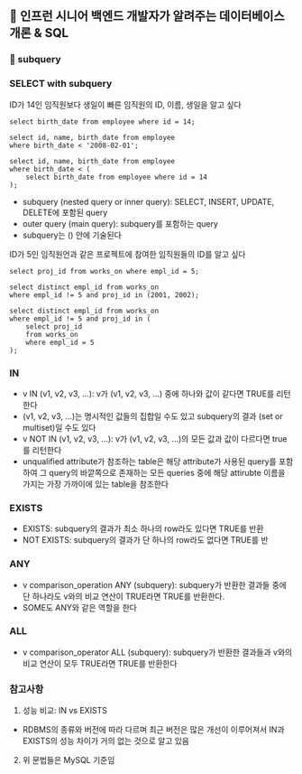 ## :pushpin: 인프런 시니어 백엔드 개발자가 알려주는 데이터베이스 개론 & SQL

### :seedling: subquery

### SELECT with subquery

ID가 14인 임직원보다 생일이 빠른 임직원의 ID, 이름, 생일을 알고 싶다
```mysql
select birth_date from employee where id = 14;

select id, name, birth_date from employee
where birth_date < '2008-02-01';
```

```mysql
select id, name, birth_date from employee
where birth_date < (
    select birth_date from employee where id = 14
);
```

- subquery (nested query or inner query): SELECT, INSERT, UPDATE, DELETE에 포함된 query
- outer query (main query): subquery를 포함하는 query
- subquery는 () 안에 기술된다


ID가 5인 임직원언과 같은 프로젝트에 참여한 임직원들의 ID를 알고 싶다
```mysql
select proj_id from works_on where empl_id = 5;

select distinct empl_id from works_on
where empl_id != 5 and proj_id in (2001, 2002);
```

```mysql
select distinct empl_id from works_on
where empl_id != 5 and proj_id in (
    select proj_id 
    from works_on 
    where empl_id = 5
);
```

### IN
- v IN (v1, v2, v3, ...): v가 (v1, v2, v3, ...) 중에 하나와 값이 같다면 TRUE를 리턴한다
- (v1, v2, v3, ...)는 명시적인 값들의 집합일 수도 있고 subquery의 결과 (set or multiset)일 수도 있다
- v NOT IN (v1, v2, v3, ...): v가 (v1, v2, v3, ...)의 모든 값과 값이 다르다면 true를 리턴한다
- unqualified attribute가 참조하는 table은 해당 attribute가 사용된 query를 포함하여 그 query의 바깥쪽으로 존재하는
모든 queries 중에 해당 attirubte 이름을 가지는 가장 가까이에 있는 table을 참조한다

### EXISTS
- EXISTS: subquery의 결과가 최소 하나의 row라도 있다면 TRUE를 반환
- NOT EXISTS: subquery의 결과가 단 하나의 row라도 없다면 TRUE를 반

### ANY
- v comparison_operation ANY (subquery): subquery가 반환한 결과들 중에 단 하나라도 v와의 비교 연산이 TRUE라면 TRUE를 반환한다.
- SOME도 ANY와 같은 역할을 한다

### ALL
- v comparison_operator ALL (subquery): subquery가 반환한 결과들과 v와의 비교 연산이 모두 TRUE라면 TRUE를 반환한다

### 참고사항
1. 성능 비교: IN vs EXISTS
- RDBMS의 종류와 버전에 따라 다르며 최근 버전은 많은 개선이 이루어져서 IN과 EXISTS의 성능 차이가 거의 없는 것으로 알고 있음

2. 위 문법들은 MySQL 기준임
